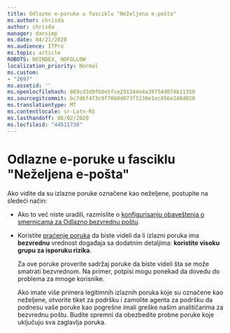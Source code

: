 ```yaml
---
title: Odlazne e-poruke u fasciklu "Neželjena e-pošta"
ms.author: chrisda
author: chrisda
manager: dansimp
ms.date: 04/21/2020
ms.audience: ITPro
ms.topic: article
ROBOTS: NOINDEX, NOFOLLOW
localization_priority: Normal
ms.custom:
- "2697"
ms.assetid: ''
ms.openlocfilehash: 869cd3d9fb8e5fce291244e4a39754d074b11358
ms.sourcegitcommit: bc7d6f4f3c9f7060d073f5130e1ec856e248d020
ms.translationtype: MT
ms.contentlocale: sr-Latn-RS
ms.lasthandoff: 06/02/2020
ms.locfileid: "44511738"
---
```

# <a name="outbound-email-to-junk-email-folder"></a>Odlazne e-poruke u fasciklu "Neželjena e-pošta"

Ako vidite da su izlazne poruke označene kao neželjene, postupite na sledeći način:

- Ako to već niste uradili, razmislite o [konfigurisanju obaveštenja o smernicama za Odlazno bezvrednu poštu](https://docs.microsoft.com/microsoft-365/security/office-365-security/configure-the-outbound-spam-policy).

- Koristite [praćenje poruka](https://docs.microsoft.com/microsoft-365/security/office-365-security/message-trace-scc) da biste videli da li izlazni poruka ima **bezvrednu** vrednost događaja sa dodatnim detaljima: **koristite visoku grupu za isporuku rizika**.

  Za ove poruke proverite sadržaj poruke da biste videli šta se može smatrati bezvrednom. Na primer, potpisi mogu ponekad da dovedu do problema za mnoge korisnike.

  Ako imate više primera legitimnih izlaznih poruka koje su označene kao neželjene, otvorite tiket za podršku i zamolite agenta za podršku da podnesu vaše poruke kao pogrešne imali greške našim analitičarima za bezvrednu poštu. Budite spremni da obezbedite probne poruke koje uključuju sva zaglavlja poruka.
